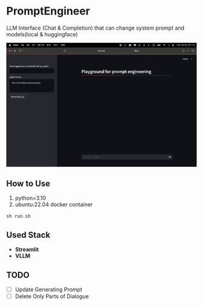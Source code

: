 # PromptEngineer
LLM Interface (Chat &amp; Completion) that can change system prompt and models(local &amp; huggingface)

![img](/pic.png)

## How to Use

1. python=3.10
2. ubuntu:22.04 docker container

```shell
sh run.sh
```
## Used Stack

- **Streamlit**
- **VLLM**

## TODO

- [ ] Update Generating Prompt
- [ ] Delete Only Parts of Dialogue
